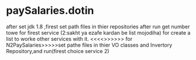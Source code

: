 # paySalaries.dotin
after set jdk 1.8 ,firest set path files in thier repositories
after run get number towe for firest service (2:sakht ya ezafe kardan be list mojodiha) for create a list to worke other services with it. 
<<<<>>>>>>
for N2PaySalaries>>>>>set pathe files in thier VO classes and Invertory Repository,and run(firest choice service 2)